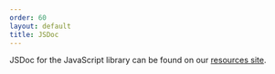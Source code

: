 ```yaml
---
order: 60
layout: default
title: JSDoc
---
```

JSDoc for the JavaScript library can be found on our <a href="http://resources.cumulocity.com/documentation/jssdk/latest/" target="_blank">resources site</a>.
